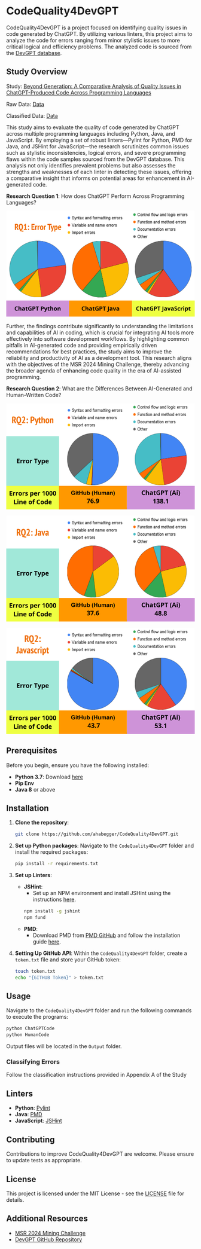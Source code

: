 # CodeQuality4DevGPT

CodeQuality4DevGPT is a project focused on identifying quality issues in code generated by ChatGPT. By utilizing various linters, this project aims to analyze the code for errors ranging from minor stylistic issues to more critical logical and efficiency problems. The analyzed code is sourced from the [DevGPT database](https://github.com/NAIST-SE/DevGPT).


## Study Overview

Study: [Beyond Generation: A Comparative Analysis of Quality Issues in ChatGPT-Produced Code Across Programming Languages](https://github.com/ahabegger/CodeQuality4DevGPT/blob/main/Beyond_Generation_A_Comparative_Analysis_of_Quality_Issues_in_ChatGPT_Produced_Code_Across_Programming_Languages.pdf)

Raw Data: [Data](https://github.com/ahabegger/CodeQuality4DevGPT/tree/main/Study_Information/Raw_Data)

Classified Data: [Data](https://github.com/ahabegger/CodeQuality4DevGPT/blob/main/Study_Information/Study_Data.xlsx)

This study aims to evaluate the quality of code generated by ChatGPT across multiple programming languages including Python, Java, and JavaScript. By employing a set of robust linters—Pylint for Python, PMD for Java, and JSHint for JavaScript—the research scrutinizes common issues such as stylistic inconsistencies, logical errors, and severe programming flaws within the code samples sourced from the DevGPT database. This analysis not only identifies prevalent problems but also assesses the strengths and weaknesses of each linter in detecting these issues, offering a comparative insight that informs on potential areas for enhancement in AI-generated code.

**Research Question 1**: How does ChatGPT Perform Across Programming Languages?


![Comparison of the Error Types of Python, Java, and Javascript](Study_Information/RQ1_Error_Type.png)

Further, the findings contribute significantly to understanding the limitations and capabilities of AI in coding, which is crucial for integrating AI tools more effectively into software development workflows. By highlighting common pitfalls in AI-generated code and providing empirically driven recommendations for best practices, the study aims to improve the reliability and productivity of AI as a development tool. This research aligns with the objectives of the MSR 2024 Mining Challenge, thereby advancing the broader agenda of enhancing code quality in the era of AI-assisted programming.

**Research Question 2**: What are the Differences Between AI-Generated and Human-Written Code?


![Comparison of the Error Types and Error Frequency of Python](Study_Information/RQ2_Python.png)

![Comparison of the Error Types and Error Frequency of Java](Study_Information/RQ2_Java.png)

![Comparison of the Error Types and Error Frequency of JavaScript](Study_Information/RQ2_Javascript.png)

## Prerequisites

Before you begin, ensure you have the following installed:
- **Python 3.7**: Download [here](https://www.python.org/downloads/)
- **Pip Env**
- **Java 8** or above

## Installation

1. **Clone the repository**:
   ```bash
   git clone https://github.com/ahabegger/CodeQuality4DevGPT.git
   ```

2. **Set up Python packages**:
   Navigate to the `CodeQuality4DevGPT` folder and install the required packages:
   ```bash
   pip install -r requirements.txt
   ```

3. **Set up Linters**:
   - **JSHint**:
     - Set up an NPM environment and install JSHint using the instructions [here](https://jshint.com/install/).
     ```bash
     npm install -g jshint
     npm fund
     ```
   - **PMD**:
     - Download PMD from [PMD GitHub](https://pmd.github.io/) and follow the installation guide [here](https://docs.pmd-code.org/latest/pmd_userdocs_installation.html).

4. **Setting Up GitHub API**:
   Within the `CodeQuality4DevGPT` folder, create a `token.txt` file and store your GitHub token:
   ```bash
   touch token.txt
   echo "{GITHUB Token}" > token.txt
   ```

## Usage

Navigate to the `CodeQuality4DevGPT` folder and run the following commands to execute the programs:
```bash
python ChatGPTCode
python HumanCode
```
Output files will be located in the `Output` folder.

### Classifying Errors

Follow the classification instructions provided in Appendix A of the Study

## Linters

- **Python**: [Pylint](https://pypi.org/project/pylint/)
- **Java**: [PMD](https://pmd.github.io/)
- **JavaScript**: [JSHint](https://www.jslint.com/)

## Contributing

Contributions to improve CodeQuality4DevGPT are welcome. Please ensure to update tests as appropriate.

## License

This project is licensed under the MIT License - see the [LICENSE](LICENSE) file for details.

## Additional Resources

- [MSR 2024 Mining Challenge](https://2024.msrconf.org/track/msr-2024-mining-challenge#challenge)
- [DevGPT GitHub Repository](https://github.com/NAIST-SE/DevGPT)
